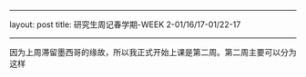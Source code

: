 -----
layout: post
title: 研究生周记春学期-WEEK 2-01/16/17-01/22-17

-----
因为上周滞留墨西哥的缘故，所以我正式开始上课是第二周。第二周主要可以分为这样










